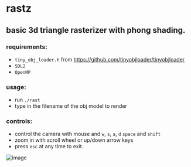 # rastz

## basic 3d triangle rasterizer with phong shading.

### requirements:
 - `tiny_obj_loader.h` from https://github.com/tinyobjloader/tinyobjloader
 - `SDL2`
 - `OpenMP`

### usage:
 - run `./rast`
 - type in the filename of the obj model to render

### controls:
 - control the camera with mouse and `w`, `s`, `a`, `d` `space` and `shift`
 - zoom in with scroll wheel or up/down arrow keys
 - press `esc` at any time to exit.
 
 ![image](https://user-images.githubusercontent.com/58821638/90063957-00a8bf00-dce2-11ea-98f6-c7ce588d6238.png)

